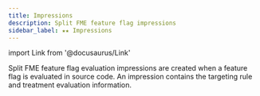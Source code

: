 ```yaml
---
title: Impressions
description: Split FME feature flag impressions
sidebar_label: ★★ Impressions
---
```

import Link from '@docusaurus/Link'

Split FME feature flag evaluation impressions are created when a feature flag is evaluated in source code. An impression contains the <Link to="./feature-flags/targeting-rules">targeting rule</Link> and <Link to="./feature-flags/evaluating-a-feature-flag">treatment evaluation</Link> information.